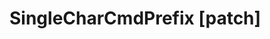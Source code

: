 <Badge type="danger" text="Carbon Compatible"/><Badge type="warning" text="Oxide Compatible"/>
# SingleCharCmdPrefix [patch]
```csharp

```
